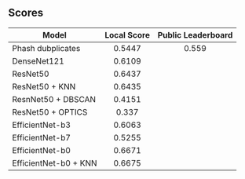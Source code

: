 ## Scores

| Model                 |   Local Score   |   Public Leaderboard   |
| --------------------- |:---------------:|:----------------------:|
| Phash dubplicates     | 0.5447          | 0.559                  |
| DenseNet121           | 0.6109          |                        |
| ResNet50              | 0.6437          |                        |
| ResNet50 + KNN        | 0.6435          |                        |
| ResnNet50 + DBSCAN    | 0.4151          |                        |
| ResNet50 + OPTICS     | 0.337           |                        |
| EfficientNet-b3       | 0.6063          |                        |
| EfficientNet-b7       | 0.5255          |                        |
| EfficientNet-b0       | 0.6671          |                        |
| EfficientNet-b0 + KNN | 0.6675          |                        |
